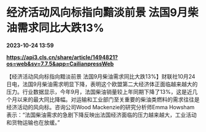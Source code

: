 # 经济活动风向标指向黯淡前景 法国9月柴油需求同比大跌13%

**2023-10-24 13:59**

**https://api3.cls.cn/share/article/1494821?os=web&sv=7.7.5&app=CailianpressWeb**

【经济活动风向标指向黯淡前景 法国9月柴油需求同比大跌13%】财联社10月24日电，法国9月柴油需求明显下降，表明这个欧盟第二大经济体正面临越来越大的压力。行业数据显示，今年9月，法国柴油销量较上年同期下降了13%，这是近几个月以来的最大同比降幅。对运输和工业部门至关重要的柴油类燃料的需求往往是经济活动的风向标。咨询公司Wood Mackenzie的研究分析师Emma Howsham表示：“法国柴油需求的急剧下降反映出法国经济面临的压力越来越大，工业活动和货物运输也在放缓。”